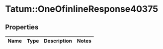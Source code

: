 # Tatum::OneOfinlineResponse40375

## Properties
Name | Type | Description | Notes
------------ | ------------- | ------------- | -------------

